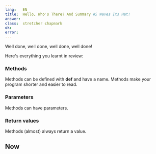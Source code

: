```yaml
---
lang:   EN
title:  Hello, Who's There? And Summary #5 Waves Its Hat!
answer:
class:  stretcher chapmark
ok:
error:
---
```


<div class="foxes">Well done, well done, well done, well done!</div>

Here's everything you learnt in review:

### Methods
Methods can be defined with __def__ and have a name. Methods make your program shorter
and easier to read.

### Parameters
Methods can have parameters.

### Return values
Methods (almost) always return a value.

## Now

